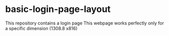 # basic-login-page-layout
This repository contains a login page 
This webpage works perfectly only for a specific dimension (1308.8 x816)

